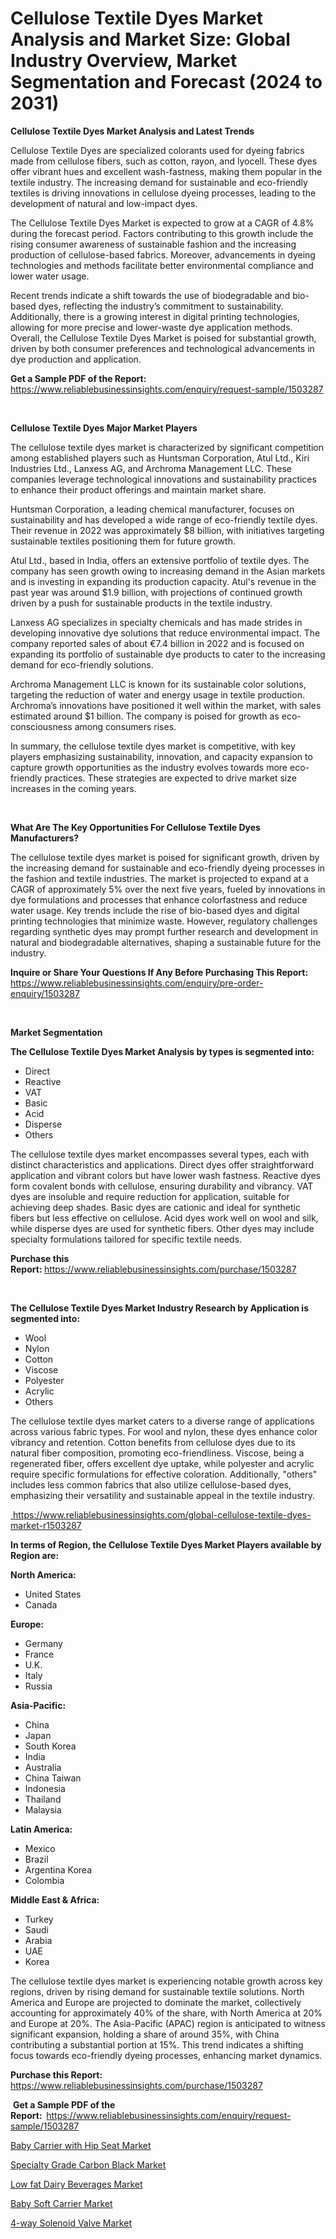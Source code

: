 <p><h1>Cellulose Textile Dyes Market Analysis and Market Size: Global Industry Overview, Market Segmentation and Forecast (2024 to 2031)</h1></p><p><strong>Cellulose Textile Dyes Market Analysis and Latest Trends</strong></p>
<p><p>Cellulose Textile Dyes are specialized colorants used for dyeing fabrics made from cellulose fibers, such as cotton, rayon, and lyocell. These dyes offer vibrant hues and excellent wash-fastness, making them popular in the textile industry. The increasing demand for sustainable and eco-friendly textiles is driving innovations in cellulose dyeing processes, leading to the development of natural and low-impact dyes.</p><p>The Cellulose Textile Dyes Market is expected to grow at a CAGR of 4.8% during the forecast period. Factors contributing to this growth include the rising consumer awareness of sustainable fashion and the increasing production of cellulose-based fabrics. Moreover, advancements in dyeing technologies and methods facilitate better environmental compliance and lower water usage. </p><p>Recent trends indicate a shift towards the use of biodegradable and bio-based dyes, reflecting the industry’s commitment to sustainability. Additionally, there is a growing interest in digital printing technologies, allowing for more precise and lower-waste dye application methods. Overall, the Cellulose Textile Dyes Market is poised for substantial growth, driven by both consumer preferences and technological advancements in dye production and application.</p></p>
<p><strong>Get a Sample PDF of the Report:&nbsp;</strong> <a href="https://www.reliablebusinessinsights.com/enquiry/request-sample/1503287?utm_campaign=48&utm_medium=2&utm_source=Github&utm_content=ia&utm_term=27092024&utm_id=cellulose-textile-dyes">https://www.reliablebusinessinsights.com/enquiry/request-sample/1503287</a></p>
<p>&nbsp;</p>
<p><strong>Cellulose Textile Dyes Major Market Players</strong></p>
<p><p>The cellulose textile dyes market is characterized by significant competition among established players such as Huntsman Corporation, Atul Ltd., Kiri Industries Ltd., Lanxess AG, and Archroma Management LLC. These companies leverage technological innovations and sustainability practices to enhance their product offerings and maintain market share.</p><p>Huntsman Corporation, a leading chemical manufacturer, focuses on sustainability and has developed a wide range of eco-friendly textile dyes. Their revenue in 2022 was approximately $8 billion, with initiatives targeting sustainable textiles positioning them for future growth.</p><p>Atul Ltd., based in India, offers an extensive portfolio of textile dyes. The company has seen growth owing to increasing demand in the Asian markets and is investing in expanding its production capacity. Atul's revenue in the past year was around $1.9 billion, with projections of continued growth driven by a push for sustainable products in the textile industry.</p><p>Lanxess AG specializes in specialty chemicals and has made strides in developing innovative dye solutions that reduce environmental impact. The company reported sales of about €7.4 billion in 2022 and is focused on expanding its portfolio of sustainable dye products to cater to the increasing demand for eco-friendly solutions.</p><p>Archroma Management LLC is known for its sustainable color solutions, targeting the reduction of water and energy usage in textile production. Archroma’s innovations have positioned it well within the market, with sales estimated around $1 billion. The company is poised for growth as eco-consciousness among consumers rises.</p><p>In summary, the cellulose textile dyes market is competitive, with key players emphasizing sustainability, innovation, and capacity expansion to capture growth opportunities as the industry evolves towards more eco-friendly practices. These strategies are expected to drive market size increases in the coming years.</p></p>
<p>&nbsp;</p>
<p><strong>What Are The Key Opportunities For Cellulose Textile Dyes Manufacturers?</strong></p>
<p><p>The cellulose textile dyes market is poised for significant growth, driven by the increasing demand for sustainable and eco-friendly dyeing processes in the fashion and textile industries. The market is projected to expand at a CAGR of approximately 5% over the next five years, fueled by innovations in dye formulations and processes that enhance colorfastness and reduce water usage. Key trends include the rise of bio-based dyes and digital printing technologies that minimize waste. However, regulatory challenges regarding synthetic dyes may prompt further research and development in natural and biodegradable alternatives, shaping a sustainable future for the industry.</p></p>
<p><strong>Inquire or Share Your Questions If Any Before Purchasing This Report:</strong> <a href="https://www.reliablebusinessinsights.com/enquiry/pre-order-enquiry/1503287?utm_campaign=48&utm_medium=2&utm_source=Github&utm_content=ia&utm_term=27092024&utm_id=cellulose-textile-dyes">https://www.reliablebusinessinsights.com/enquiry/pre-order-enquiry/1503287</a></p>
<p>&nbsp;</p>
<p><strong>Market Segmentation</strong></p>
<p><strong>The Cellulose Textile Dyes Market Analysis by types is segmented into:</strong></p>
<p><ul><li>Direct</li><li>Reactive</li><li>VAT</li><li>Basic</li><li>Acid</li><li>Disperse</li><li>Others</li></ul></p>
<p><p>The cellulose textile dyes market encompasses several types, each with distinct characteristics and applications. Direct dyes offer straightforward application and vibrant colors but have lower wash fastness. Reactive dyes form covalent bonds with cellulose, ensuring durability and vibrancy. VAT dyes are insoluble and require reduction for application, suitable for achieving deep shades. Basic dyes are cationic and ideal for synthetic fibers but less effective on cellulose. Acid dyes work well on wool and silk, while disperse dyes are used for synthetic fibers. Other dyes may include specialty formulations tailored for specific textile needs.</p></p>
<p><strong>Purchase this Report:&nbsp;</strong><a href="https://www.reliablebusinessinsights.com/purchase/1503287?utm_campaign=48&utm_medium=2&utm_source=Github&utm_content=ia&utm_term=27092024&utm_id=cellulose-textile-dyes">https://www.reliablebusinessinsights.com/purchase/1503287</a></p>
<p>&nbsp;</p>
<p><strong>The Cellulose Textile Dyes Market Industry Research by Application is segmented into:</strong></p>
<p><ul><li>Wool</li><li>Nylon</li><li>Cotton</li><li>Viscose</li><li>Polyester</li><li>Acrylic</li><li>Others</li></ul></p>
<p><p>The cellulose textile dyes market caters to a diverse range of applications across various fabric types. For wool and nylon, these dyes enhance color vibrancy and retention. Cotton benefits from cellulose dyes due to its natural fiber composition, promoting eco-friendliness. Viscose, being a regenerated fiber, offers excellent dye uptake, while polyester and acrylic require specific formulations for effective coloration. Additionally, "others" includes less common fabrics that also utilize cellulose-based dyes, emphasizing their versatility and sustainable appeal in the textile industry.</p></p>
<p><a href="https://www.reliablebusinessinsights.com/global-cellulose-textile-dyes-market-r1503287?utm_campaign=48&utm_medium=2&utm_source=Github&utm_content=ia&utm_term=27092024&utm_id=cellulose-textile-dyes">&nbsp;https://www.reliablebusinessinsights.com/global-cellulose-textile-dyes-market-r1503287</a></p>
<p><strong>In terms of Region, the Cellulose Textile Dyes Market Players available by Region are:</strong></p>
<p>
    <p> <strong> North America: </strong>
        <ul>
            <li>United States</li>
            <li>Canada</li>
        </ul>
        </p> 
    <p> <strong> Europe: </strong>
        <ul>
            <li>Germany</li>
            <li>France</li>
            <li>U.K.</li>
            <li>Italy</li>
            <li>Russia</li>
        </ul>
        </p> 
    <p> <strong> Asia-Pacific: </strong>
        <ul>
            <li>China</li>
            <li>Japan</li>
            <li>South Korea</li>
            <li>India</li>
            <li>Australia</li>
            <li>China Taiwan</li>
            <li>Indonesia</li>
            <li>Thailand</li>
            <li>Malaysia</li>
        </ul>
        </p> 
    <p> <strong> Latin America: </strong>
        <ul>
            <li>Mexico</li>
            <li>Brazil</li>
            <li>Argentina Korea</li>
            <li>Colombia</li>
        </ul>
        </p> 
    <p> <strong> Middle East & Africa: </strong>
        <ul>
            <li>Turkey</li>
            <li>Saudi</li>
            <li>Arabia</li>
            <li>UAE</li>
            <li>Korea</li>
        </ul>
    </p>
    </p>
<p><p>The cellulose textile dyes market is experiencing notable growth across key regions, driven by rising demand for sustainable textile solutions. North America and Europe are projected to dominate the market, collectively accounting for approximately 40% of the share, with North America at 20% and Europe at 20%. The Asia-Pacific (APAC) region is anticipated to witness significant expansion, holding a share of around 35%, with China contributing a substantial portion at 15%. This trend indicates a shifting focus towards eco-friendly dyeing processes, enhancing market dynamics.</p></p>
<p><strong>Purchase this Report: </strong><a href="https://www.reliablebusinessinsights.com/purchase/1503287?utm_campaign=48&utm_medium=2&utm_source=Github&utm_content=ia&utm_term=27092024&utm_id=cellulose-textile-dyes">https://www.reliablebusinessinsights.com/purchase/1503287</a></p>
<p>&nbsp;<strong>Get a Sample PDF of the Report:&nbsp;&nbsp;</strong><a href="https://www.reliablebusinessinsights.com/enquiry/request-sample/1503287?utm_campaign=48&utm_medium=2&utm_source=Github&utm_content=ia&utm_term=27092024&utm_id=cellulose-textile-dyes">https://www.reliablebusinessinsights.com/enquiry/request-sample/1503287</a></p>
<p><strong></strong></p>
<p><p><a href="https://issuu.com/reportprime-2/docs/baby-carrier-with-hip-seat-market-s_08df1dd1e7d0f2?utm_campaign=48&utm_medium=2&utm_source=Github&utm_content=ia&utm_term=27092024&utm_id=cellulose-textile-dyes">Baby Carrier with Hip Seat Market</a></p><p><a href="https://github.com/alesiasc0na/Market-Research-Report-List-1/blob/main/specialty-grade-carbon-black-market.md?utm_campaign=48&utm_medium=2&utm_source=Github&utm_content=ia&utm_term=27092024&utm_id=cellulose-textile-dyes">Specialty Grade Carbon Black Market</a></p><p><a href="https://www.linkedin.com/pulse/analyzing-key-drivers-low-fat-dairy-beverages-market-trends-vo9se?utm_campaign=48&utm_medium=2&utm_source=Github&utm_content=ia&utm_term=27092024&utm_id=cellulose-textile-dyes">Low fat Dairy Beverages Market</a></p><p><a href="https://issuu.com/reportprime-2/docs/baby-soft-carrier-market-size-2030._391e2ee58c4b83?utm_campaign=48&utm_medium=2&utm_source=Github&utm_content=ia&utm_term=27092024&utm_id=cellulose-textile-dyes">Baby Soft Carrier Market</a></p><p><a href="https://github.com/WayneHopkins413/Market-Research-Report-List-1/blob/main/4-way-solenoid-valve-market.md?utm_campaign=48&utm_medium=2&utm_source=Github&utm_content=ia&utm_term=27092024&utm_id=cellulose-textile-dyes">4-way Solenoid Valve Market</a></p></p>